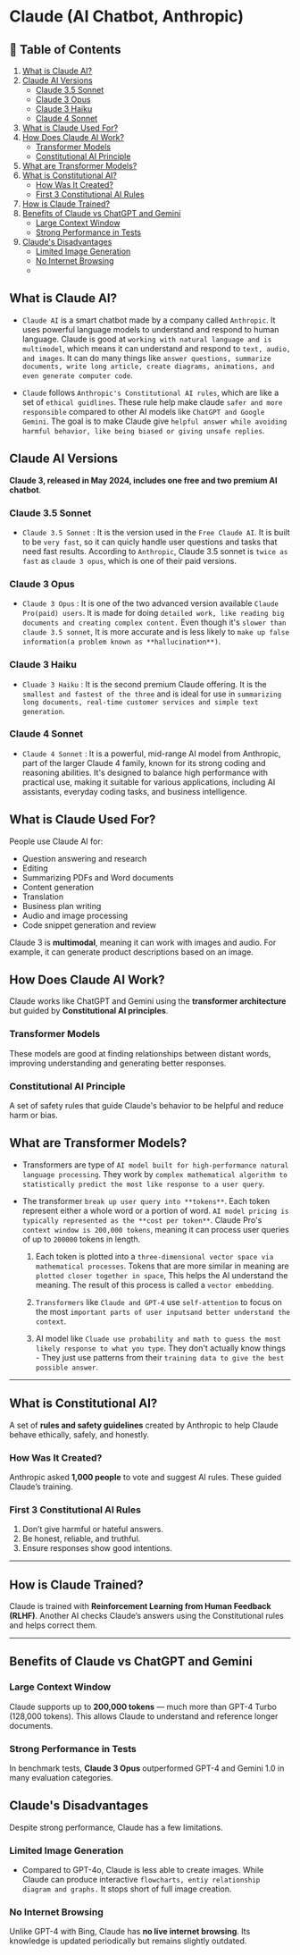 # Claude (AI Chatbot, Anthropic)

## 📑 Table of Contents

1. [What is Claude AI?](#what-is-claude-ai)  
2. [Claude AI Versions](#claude-ai-versions)  
   - [Claude 3.5 Sonnet](#claude-35-sonnet)  
   - [Claude 3 Opus](#claude-3-opus)  
   - [Claude 3 Haiku](#claude-3-haiku)  
   - [Claude 4 Sonnet](#claude-4-sonnet)  
3. [What is Claude Used For?](#what-is-claude-used-for)  
4. [How Does Claude AI Work?](#how-does-claude-ai-work)  
   - [Transformer Models](#transformer-models)  
   - [Constitutional AI Principle](#constitutional-ai-principle)  
5. [What are Transformer Models?](#what-are-transformer-models)  
6. [What is Constitutional AI?](#what-is-constitutional-ai)  
   - [How Was It Created?](#how-was-it-created)  
   - [First 3 Constitutional AI Rules](#first-3-constitutional-ai-rules)  
7. [How is Claude Trained?](#how-is-claude-trained)  
8. [Benefits of Claude vs ChatGPT and Gemini](#benefits-of-claude-vs-chatgpt-and-gemini)  
   - [Large Context Window](#large-context-window)  
   - [Strong Performance in Tests](#strong-performance-in-tests)  
9. [Claude's Disadvantages](#claudes-disadvantages)  
   - [Limited Image Generation](#limited-image-generation)  
   - [No Internet Browsing](#no-internet-browsing)
   - 
## What is Claude AI?

- `Claude AI` is a smart chatbot made by a company called `Anthropic`. It uses powerful language models to understand and respond to human language. Claude is good at `working with natural language and is multimodel`, which means it can understand and respond to `text, audio, and images`. It can do many things like `answer questions, summarize documents, write long article, create diagrams, animations, and even generate computer code`.

- `Claude` follows `Anthropic's Constitutional AI rules`, which are like a set of `ethical guidlines`. These rule help make claude `safer and more responsible` compared to other AI models like `ChatGPT and Google Gemini`. The goal is to make Claude give `helpful answer while avoiding harmful behavior, like being biased or giving unsafe replies`.

## Claude AI Versions

**Claude 3, released in May 2024, includes one free and two premium AI chatbot**.

### Claude 3.5 Sonnet


- `Claude 3.5 Sonnet` : It is the version used in the `Free Claude AI`. It is built to be `very fast`, so it can quicly handle user questions and tasks that need fast results. According to `Anthropic`, Claude 3.5 sonnet is `twice as fast` as `claude 3 opus`, which is one of their paid versions.

### Claude 3 Opus

- `Claude 3 Opus` : It is one of the two advanced version available `Claude Pro(paid) users`. It is made for doing `detailed work, like reading big documents and creating complex content.` Even though it's `slower than claude 3.5 sonnet`, It is more accurate and is less likely to `make up false information(a problem known as **hallucination**)`.

### Claude 3 Haiku

- `Cluade 3 Haiku` : It is the second premium Claude offering. It is the `smallest and fastest of the three` and is ideal for use in `summarizing long documents, real-time customer services and simple text generation`.

### Claude 4 Sonnet

- `Claude 4 Sonnet` : It is a powerful, mid-range AI model from Anthropic, part of the larger Claude 4 family, known for its strong coding and reasoning abilities. It's designed to balance high performance with practical use, making it suitable for various applications, including AI assistants, everyday coding tasks, and business intelligence. 

## What is Claude Used For?

People use Claude AI for:

- Question answering and research  
- Editing  
- Summarizing PDFs and Word documents  
- Content generation  
- Translation  
- Business plan writing  
- Audio and image processing  
- Code snippet generation and review

Claude 3 is **multimodal**, meaning it can work with images and audio. For example, it can generate product descriptions based on an image.

## How Does Claude AI Work?

Claude works like ChatGPT and Gemini using the **transformer architecture** but guided by **Constitutional AI principles**.

### Transformer Models

These models are good at finding relationships between distant words, improving understanding and generating better responses.

### Constitutional AI Principle

A set of safety rules that guide Claude's behavior to be helpful and reduce harm or bias.

## What are Transformer Models?

- Transformers are type of `AI model built for high-performance natural language processing`. They work by `complex mathematical algorithm to statistically predict the most like response to a user query`.
- The transformer `break up user query into **tokens**`. Each token represent either a whole word or a portion of word. `AI model pricing is typically represented as the **cost per token**`. Claude Pro's `context window is 200,000 tokens`, meaning  it can process user queries of up to `200000` tokens in length.

    1. Each token is plotted into a `three-dimensional vector space via mathematical processes`. Tokens that are more similar in meaning are `plotted closer together in space`, This helps the AI understand the meaning. The result of this process is called a `vector embedding`.
    
    2. `Transformers` like `Claude and GPT-4` use `self-attention` to focus on the most `important parts of user inputsand better understand the context`.

    3. AI model like `Cluade use probability and math to guess the most likely response to what you type`. They don't actually know things - They just use patterns from their `training data to give the best possible answer`.

---

## What is Constitutional AI?

A set of **rules and safety guidelines** created by Anthropic to help Claude behave ethically, safely, and honestly.

### How Was It Created?

Anthropic asked **1,000 people** to vote and suggest AI rules. These guided Claude’s training.

### First 3 Constitutional AI Rules

1. Don’t give harmful or hateful answers.  
2. Be honest, reliable, and truthful.  
3. Ensure responses show good intentions.

---

## How is Claude Trained?

Claude is trained with **Reinforcement Learning from Human Feedback (RLHF)**. Another AI checks Claude’s answers using the Constitutional rules and helps correct them.

---

## Benefits of Claude vs ChatGPT and Gemini

### Large Context Window

Claude supports up to **200,000 tokens** — much more than GPT-4 Turbo (128,000 tokens). This allows Claude to understand and reference longer documents.

### Strong Performance in Tests

In benchmark tests, **Claude 3 Opus** outperformed GPT-4 and Gemini 1.0 in many evaluation categories.

## Claude's Disadvantages

Despite strong performance, Claude has a few limitations.

### Limited Image Generation

- Compared to GPT-4o, Claude is less able to create images. While Claude  can produce interactive `flowcharts, entiy relationship diagram and graphs.` It stops short of full image creation.

### No Internet Browsing

Unlike GPT-4 with Bing, Claude has **no live internet browsing**. Its knowledge is updated periodically but remains slightly outdated.

